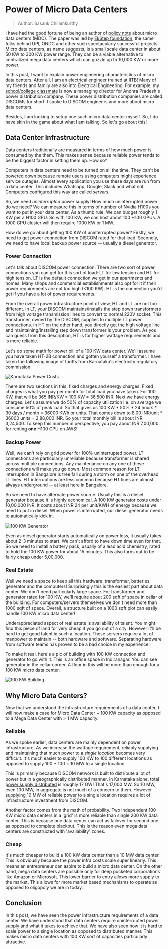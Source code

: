 # Power of Micro Data Centers

> Author: Sasank Chilamkurthy

I have had the good fortune of being an author of [policy note](https://pplus.ai/micromega) about micro data centers (MDC). The paper was led by [EkStep foundation](https://peopleplus.ai/occ), the same folks behind UPI, ONDC and other such spectacularly successful projects. Micro data centers, as name suggests, is a small scale data center in about 50 KW to 300 KW power range. They can be a viable alternative to centralized mega data centers which can guzzle up to 10,000 KW or more power.

In this post, I want to explain power engineering characteristics of micro data centers. After all, I am an [electrical engineer](https://chsasank.com/what-I-learnt-at-iit-bombay.html) trained at IITB! Many of my friends and family are also into Electrical Engineering. For example, my [school/college classmate](https://twitter.com/prudhvitej157) is now a managing director for Andhra Pradesh's power distribution company. These power distribution companies are called DISCOMs for short. I spoke to DISCOM engineers and more about micro data centers.

Besides, I am looking to setup one such micro data center myself. So, I do have skin in the game about what I am talking. So let's go about this!

## Data Center Infrastructure

Data centers traditionally are measured in terms of how much power is consumed by the them. This makes sense because reliable power tends to be the biggest factor in setting them up. How so?

Computers in data centers need to be turned on all the time. They can't be powered down because remote users using computers might experience service outages. Almost every application you use these days are run from a data center. This includes Whatsapp, Google, Slack and what not. Computers configured this way are called *servers*.

So, we need *uninterrupted* power supply! How much uninterrupted power do we need? We can measure this in terms of number of Nvidia H100s you want to put in your data center. As a thumb rule, We can budget roughly 1 KW per a H100 GPU. So with 100 KW, we can host about 100 H100 GPUs. A 1000 GPU cluster will then require 1000 KW or 1 MW.

How do we go about getting 100 KW of uninterrupted power? Firstly, we need to get power connection from DISCOM rated for that load. Secondly, we need to have local backup power source -- usually a diesel generator.

### Power Connection

Let's talk about DISCOM power connection. There are two sort of power connections you can get for this sort of load: LT for low tension and HT for high tension. LT is the default connection we get in our apartments and homes. Many shops and commercial establishments also opt for it if their power requirements are not too high (<100 KW). HT is the connection you'd get if you have a lot of power requirements.

From the overall power infrastructure point of view, HT and LT are not too different. In LT, your DISCOM maintains/installs the step down transformers from high voltage transmission lines to convert to normal 220V socket. This transformer, owned by the DISCOM, supplies to multiple LT power connections. In HT on the other hand, you directly get the high voltage line and maintaining/installing step down transformer is your problem. As you can guess from this description, HT is for higher wattage requirements and is more reliable.

Let's do some math for power bill of a 100 KW data center. We'll assume you have taken HT-2B connection and gotten yourself a transformer. I have taken the following image of tariffs from Karnataka's electricity regulatory commission. 

![Karnataka Power Costs](/_static/blog/kerc_power_tariff.png)

There are two sections in this: fixed charges and energy charges. Fixed charges is what you pay per month for total load you have taken. For 100 KW, that will be 365 INR/KW * 100 KW = 36,500 INR. Next we have energy charges. Let's assume we do 50% of capacity utilization i.e. on average we consume 50% of peak load. So that gives us 100 KW * 50% * 24 hours * 30 days / month = 36000 KWh or units. That comes down to 8.00 INR/unit * 36000 units = 2,88,000 INR. So your total monthly bill is about INR 3,24,500. To keep this number in perspective, you pay about INR 7,00,000 for renting **one** H100 GPU on AWS!

### Backup Power

Well, we can't rely on grid power for 100% uninterrupted power. LT connections are particularly unreliable because transformer is shared across multiple connections. Any maintenance on any one of these connections will make you go down. Most common reason for LT interruption in Bangalore is tree fall during a storm on one of the overhead LT lines. HT interruptions are less common because HT lines are almost always underground -- at least here in Bangalore.

So we need to have alternate power source. Usually this is a diesel generator because it is highly economical. A 100 KW generator costs under 10,00,000 INR. It costs about INR 24 per unit/KWH of energy because we need to put in diesel. When power is interrupted, our diesel generator needs to automatically kick in.

![100 KW Generator](/_static/blog/100kw-generator.png)

Even as diesel generator starts automatically on power loss, it usually takes about 2-3 minutes to start. We can't afford to have down time even for that. So we need to install a battery pack, usually of a lead acid chemistry, rated to hold the 100 KW power for about 15 minutes. This also turns out to be fairly cheap under 5,00,000.

### Real Estate

Well we need a space to keep all this hardware: transformer, batteries, generator and the computers! Surprisingly this is the easiest part about data center. We don't need particularly large space. For transformer and generator rated for 100 KW, we'll require about 200 sqft of space in cellar of the building. For computers/servers themselves we don't need more than 1000 sqft of space. Overall, a structure built on a 1000 sqft plot can easily handle 100 KW micro data center!

Underappreciated aspect of real estate is availability of talent. You might find this piece of land for very cheap if you go out of a city. However it'll be hard to get good talent in such a location. These servers require a lot of manpower to maintain -- both hardware and software. Separating hardware from software teams has proven to be a bad choice in my experience.

To make it real, here's a pic of building with 100 KW connection and generator to go with it. This is an office space in Indiranagar. You can see generator in the cellar corner. A floor in this will be more than enough for a 100 KW micro data center.

![100 KW Building](/_static/blog/100kw-building.png)


## Why Micro Data Centers?

Now that we understood the infrastructure requirements of a data center, I will now make a case for Micro Data Center ~ 100 KW capacity as opposed to a Mega Data Center with > 1 MW capacity. 


### Reliable

As we spoke earlier, data centers are mainly dependent on power infrastructure. As we increase the wattage requirement, reliably supplying and maintaining that much power to a *single location* becomes very difficult. It's much easier to supply 100 KW to 100 different locations as opposed to supply 100 * 100 = 10 MW to a single location.

This is primarily because DISCOM network is built to distribute a lot of power but in a geographically distributed manner. In Karnataka alone, total [power supply distributed](https://cea.nic.in/dashboard/?lang=en) is roughly 17 GW! That's 17,000 MW. So 10 MW, even 100 MW, in aggregate is not much of a concern to them. However supplying 10 MW of reliable power to a single location requires a lot of infrastructure investment from DISCOM. 

Another factor comes from the math of probability. Two independent 100 KW micro data centers in a 'grid' is more reliable than single 200 KW data center. This is because one data center can act as failover for second one as opposed to complete blackout. This is the reason even mega data centers are constructed with 'availability' zones. 

### Cheap

It's much cheaper to build a 100 KW data center than a 10 MW data center. This is obviously because the power infra costs scale super linearly. This means an entrepreneur can aspire to build a micro data center. On the other hand, mega data centers are possible only for deep pocketed corporations like Amazon or Microsoft. This lower barrier to entry allows more supply to the market. This allows for more market based mechanisms to operate as opposed to oligopoly we are in today.

## Conclusion

In this post, we have seen the power infrastructure requirements of a data center. We have understood that data centers require uninterrupted power supply and what it takes to achieve that. We have also seen how it is hard to scale power to a single location as opposed to distributed manner. This makes micro data centers with 100 KW sort of capacities particularly attractive.
